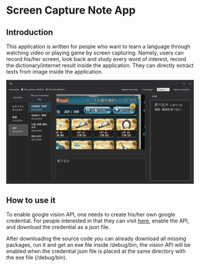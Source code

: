 # Screen Capture Note App

## Introduction
This application is written for people who want to learn a language through watching video or playing game by screen capturing. Namely, users can record his/her screen, look back and study every word of interest, record the dictionary/internet result inside the application.
They can directly extract texts from image inside the application.

<p align="center">
<img  src="screenshot.png" width="600"/>
</p>

## How to use it
To enable google vision API, one needs to create his/her own google credential. For people interested in that they can visit <a href="https://cloud.google.com/vision/docs/quickstart">here</a>, enable the API, and download the credential as a json file.

After downloading the source code you can already download all missing packages, run it and get an exe file inside /debug/bin, the vision API will be enabled when the credential json file is placed at the same directory with the exe file (/debug/bin).
